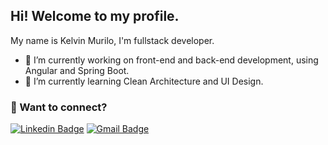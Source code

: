 ## Hi! Welcome to my profile.
My name is Kelvin Murilo, I'm fullstack developer.
 
- 🔭 I’m currently working on front-end and back-end development, using Angular and Spring Boot.
- 🌱 I’m currently learning Clean Architecture and UI Design.

### 💬 Want to connect?
[![Linkedin Badge](https://img.shields.io/badge/-Kelvin&nbsp;Murilo-blue?style=flat-square&logo=Linkedin&logoColor=white&link=https://www.linkedin.com/in/kelvin-murilo/)](https://www.linkedin.com/in/kelvin-murilo/)
[![Gmail Badge](https://img.shields.io/badge/-Gmail-c14438?style=flat-square&logo=Gmail&logoColor=white&link=mailto:kelvinmurilo.dev@gmail.com)](mailto:kelvinmurilo.dev@gmail.com)



<!--
**kelvinmuriilo/kelvinmuriilo** is a ✨ _special_ ✨ repository because its `README.md` (this file) appears on your GitHub profile.

Here are some ideas to get you started:

- 🔭 I’m currently working on ...
- 🌱 I’m currently learning ...
- 👯 I’m looking to collaborate on ...
- 🤔 I’m looking for help with ...
- 💬 Ask me about ...
- 📫 How to reach me: ...
- 😄 Pronouns: ...
- ⚡ Fun fact: ...
-->
